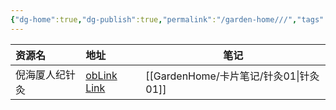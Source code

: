 ```yaml
---
{"dg-home":true,"dg-publish":true,"permalink":"/garden-home///","tags":"gardenEntry","dgPassFrontmatter":true}
---
```


| 资源名         | 地址                                                                                                                                | 笔记       |
|:-------------- |:----------------------------------------------------------------------------------------------------------------------------------- | ---------- |
| 倪海厦人纪针灸 | [obLink](obsidian://web-open?url=https://www.bilibili.com/video/BV1mD4y1r7Df/) [Link](https://www.bilibili.com/video/BV1mD4y1r7Df/) | [[GardenHome/卡片笔记/针灸01\|针灸01]] | 


